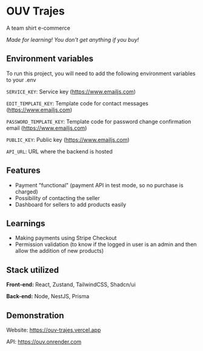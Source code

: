 
# OUV Trajes

A team shirt e-commerce

*Made for learning! You don't get anything if you buy!*




## Environment variables

To run this project, you will need to add the following environment variables to your .env

`SERVICE_KEY`: Service key (https://www.emailjs.com)

`EDIT_TEMPLATE_KEY`: Template code for contact messages (https://www.emailjs.com)

`PASSWORD_TEMPLATE_KEY`: Template code for password change confirmation email (https://www.emailjs.com)

`PUBLIC_KEY`: Public key (https://www.emailjs.com)

`API_URL`: URL where the backend is hosted
## Features

- Payment "functional" (payment API in test mode, so no purchase is charged)
- Possibility of contacting the seller
- Dashboard for sellers to add products easily
## Learnings

- Making payments using Stripe Checkout
- Permission validation (to know if the logged in user is an admin and then allow the addition of new products)
## Stack utilized

**Front-end:** React, Zustand, TailwindCSS, Shadcn/ui

**Back-end:** Node, NestJS, Prisma


## Demonstration

Website: https://ouv-trajes.vercel.app

API: https://ouv.onrender.com

